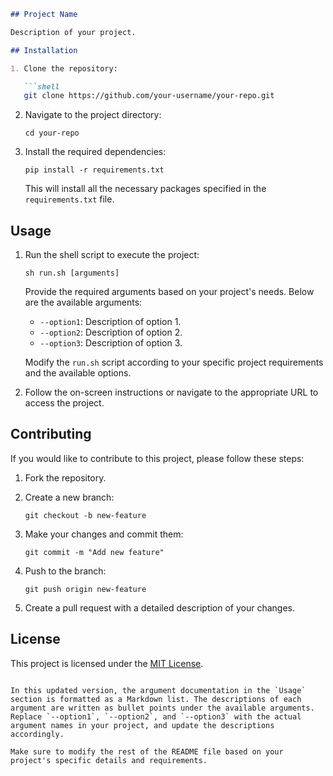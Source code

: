 
```markdown
## Project Name

Description of your project.

## Installation

1. Clone the repository:

   ```shell
   git clone https://github.com/your-username/your-repo.git
   ```

2. Navigate to the project directory:

   ```shell
   cd your-repo
   ```

3. Install the required dependencies:

   ```shell
   pip install -r requirements.txt
   ```

   This will install all the necessary packages specified in the `requirements.txt` file.

## Usage

1. Run the shell script to execute the project:

   ```shell
   sh run.sh [arguments]
   ```

   Provide the required arguments based on your project's needs. Below are the available arguments:

   - `--option1`: Description of option 1.
   - `--option2`: Description of option 2.
   - `--option3`: Description of option 3.

   Modify the `run.sh` script according to your specific project requirements and the available options.

2. Follow the on-screen instructions or navigate to the appropriate URL to access the project.

## Contributing

If you would like to contribute to this project, please follow these steps:

1. Fork the repository.

2. Create a new branch:

   ```shell
   git checkout -b new-feature
   ```

3. Make your changes and commit them:

   ```shell
   git commit -m "Add new feature"
   ```

4. Push to the branch:

   ```shell
   git push origin new-feature
   ```

5. Create a pull request with a detailed description of your changes.

## License

This project is licensed under the [MIT License](LICENSE).
```

In this updated version, the argument documentation in the `Usage` section is formatted as a Markdown list. The descriptions of each argument are written as bullet points under the available arguments. Replace `--option1`, `--option2`, and `--option3` with the actual argument names in your project, and update the descriptions accordingly.

Make sure to modify the rest of the README file based on your project's specific details and requirements.
